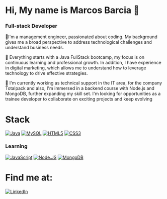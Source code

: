 # Hi, My name is Marcos Barcia 👋
### Full-stack Developer 


💎I'm a management engineer, passionated about coding. My background gives me a broad perspective to address technological challenges and understand business needs.

🌱 Everything starts with a Java FullStack bootcamp, my focus is on continuous learning and professional growth. In addition, I have experience in digital marketing, which allows me to understand how to leverage technology to drive effective strategies.

🔭 I'm currently working as technical support in the IT area, for the company Totalpack and also, I'm immersed in a backend course with Node.js and MongoDB, further expanding my skill set. I'm looking for opportunities as a trainee developer to collaborate on exciting projects and keep evolving

# Stack 
[![Java](https://img.shields.io/badge/Java-007396?style=for-the-badge&logo=java&logoColor=white&labelColor=101010)]()
[![MySQL](https://img.shields.io/badge/MySQL-4479A1?style=for-the-badge&logo=mysql&logoColor=white&labelColor=101010)]()
[![HTML5](https://img.shields.io/badge/html5-%23E34F26.svg?style=for-the-badge&logo=html5&logoColor=white)]()
[![CSS3](https://img.shields.io/badge/css3-%231572B6.svg?style=for-the-badge&logo=css3&logoColor=white)]()


### Learning
[![JavaScript](https://img.shields.io/badge/JavaScript-F7DF1E?style=for-the-badge&logo=javascript&logoColor=white&labelColor=101010)]()
[![Node.JS](https://img.shields.io/badge/Node.JS-339933?style=for-the-badge&logo=node.js&logoColor=white&labelColor=101010)]()
[![MongoDB](https://img.shields.io/badge/MongoDB-47A248?style=for-the-badge&logo=mongodb&logoColor=white&labelColor=101010)]()

# Find me at:
[![LinkedIn](https://img.shields.io/badge/LinkedIn-Marcos_Barcia-0077B5?style=for-the-badge&logo=linkedin&logoColor=white&labelColor=101010)](https://www.linkedin.com/in/marcosbarcia)
 





